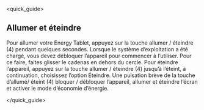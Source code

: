 <quick_guide>

## Allumer et éteindre

Pour allumer votre Energy Tablet, appuyez sur la touche allumer / éteindre (4) pendant quelques secondes. Lorsque le système d’exploitation a été chargé, vous devez débloquer l’appareil pour commencer à l’utiliser. Pour ce faire, faites glisser le cadenas en dehors du cercle. Pour éteindre l’appareil, appuyez sur la touche allumer / éteindre (4) jusqu’à l’éteint, à continuation, choisissez l’option Éteindre. Une pulsation brève de la touche d’allumé/ éteint (4) bloquer / débloquer l’appareil, allumer et éteindre l’écran et activer le mode d’économie d’énergie.

</quick_guide>
